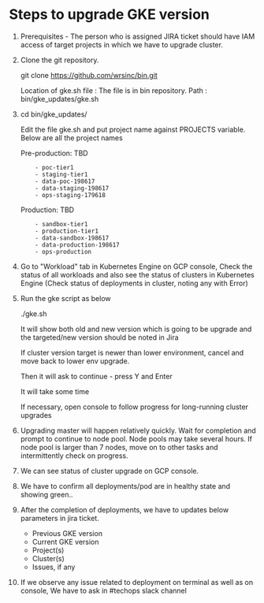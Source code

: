 # Steps to upgrade GKE version


1. Prerequisites - The person who is assigned JIRA ticket should have IAM access of target projects in which we have to upgrade cluster.


2. Clone the git repository. 
	  
	  git clone https://github.com/wrsinc/bin.git
      
	  Location of gke.sh file : The file is in bin repository. Path : bin/gke_updates/gke.sh
	

2. cd bin/gke_updates/
	 
	  Edit the file gke.sh and put project name against PROJECTS variable. Below are all the project names

	Pre-production: TBD
       
	       - poc-tier1
           - staging-tier1
           - data-poc-198617
           - data-staging-198617
           - ops-staging-179618
      
    Production: TBD
       
	       - sandbox-tier1
           - production-tier1
           - data-sandbox-198617
           - data-production-198617
           - ops-production

	   
3. Go to "Workload" tab in Kubernetes Engine on GCP console, Check the status of all workloads and also see the status of clusters in Kubernetes Engine (Check status of deployments in cluster, noting any with Error) 


4. Run the gke script as below
   
      ./gke.sh
   
      It will show both old and new version which is going to be upgrade and the targeted/new version should be noted in Jira

      If cluster version target is newer than lower environment, cancel and move back to lower env upgrade.
	  
	  Then it will ask to continue - press Y and Enter
   
      It will take some time   
   
      If necessary, open console to follow progress for long-running cluster upgrades


6. Upgrading master will happen relatively quickly. Wait for completion and prompt to continue to node pool. Node pools may take several hours. If node pool is larger than 7 nodes, move on to other tasks and intermittently check on progress.


7. We can see status of cluster upgrade on GCP console.     


8. We have to confirm all deployments/pod are in healthy state and showing green..


9. After the completion of deployments, we have to updates below parameters in jira ticket.

      - Previous GKE version
      - Current GKE version
      - Project(s)
      - Cluster(s)
      - Issues, if any

	  
10. If we observe any issue related to deployment on terminal as well as on console, We have to ask in #techops slack channel  
